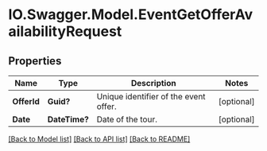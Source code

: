 # IO.Swagger.Model.EventGetOfferAvailabilityRequest
## Properties

Name | Type | Description | Notes
------------ | ------------- | ------------- | -------------
**OfferId** | **Guid?** | Unique identifier of the event offer. | [optional] 
**Date** | **DateTime?** | Date of the tour. | [optional] 

[[Back to Model list]](../README.md#documentation-for-models) [[Back to API list]](../README.md#documentation-for-api-endpoints) [[Back to README]](../README.md)

